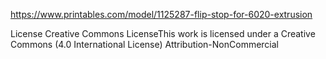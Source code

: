 https://www.printables.com/model/1125287-flip-stop-for-6020-extrusion

License 
Creative Commons LicenseThis work is licensed under a
Creative Commons (4.0 International License)
Attribution-NonCommercial
